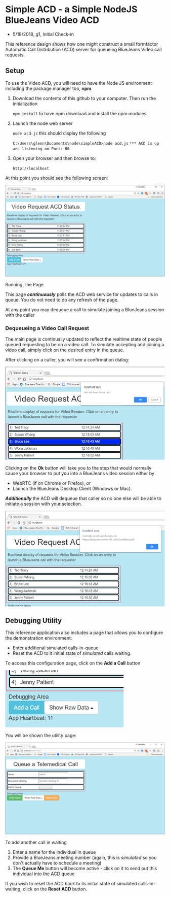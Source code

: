 
# Simple ACD - a Simple NodeJS BlueJeans Video ACD

- 5/18/2018, g1, Initial Check-in

This reference design shows how one might construct a small formfactor Automatic Call Distribution (ACD) server for queueing BlueJeans Video call requests.




## Setup
To use the Video ACD, you will need to have the Node JS environment including the package manager too, **npm**.


1. Download the contents of this github to your computer.  Then run the initialization

	`npm install` to have npm download and install the npm modules

1. Launch the node web server

	`node acd.js`  this should display the following

	`C:\Users\glenn\Documents\node\simpleACD>node acd.js`
`*** ACD is up and listening on Port: 80`


1. Open your browser and then browse to:
	
	`http://localhost`

At this point you should see the following screen:

![Video ACD screenshot](./images/mainpage.png)

Running The Page

This page ***continuously*** polls the ACD web service for updates to calls in queue.  You do not need to do any refresh of the page.

At any point you may dequeue a call to simulate joining a BlueJeans session with the caller



### Dequeueing a Video Call Request

The main page is continually updated to reflect the realtime state of people queued requesting to be on a video call.  To simulate accepting and joining a video call, simply click on the desired entry in the queue.

After clicking on a caller, you will see a confirmation dialog:

![Confirm call dialog](./images/confirm.png)

Clicking on the **Ok** button will take you to the step that would normally cause your browser to put you into a BlueJeans video session either by
- WebRTC (if on Chrome or Firefox), *or*
- Launch the BlueJeans Desktop Client (Windows or Mac).

***Additionally*** the ACD will dequeue that caller so no one else will be able to initiate a session with your selection.

![Confirm call dialog](./images/joined.png)






## Debugging Utility

This reference application also includes a page that allows you to configure the demonstration environment:

- Enter additional simulated calls-in-queue
- Reset the ACD to it initial state of *simulated* calls waiting.

To access this configuration page, click on the **Add a Call** button

![Confirm call dialog](./images/utility.png)



You will be shown the utility page:

![Confirm call dialog](./images/addcaller.png)

To add another call in waiting

1. Enter a name for the individual in queue
2. Provide a BlueJeans meeting number (again, this is *simulated* so you don't actually have to schedule a meeting)
3. The **Queue Me** button will become active - click on it to send put this individual into the ACD queue



If you wish to reset the ACD back to its initial state of simulated calls-in-waiting, click on the **Reset ACD** button.

